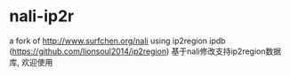 # nali-ip2r
 a fork of http://www.surfchen.org/nali using ip2region ipdb (https://github.com/lionsoul2014/ip2region) 基于nali修改支持ip2region数据库, 欢迎使用
